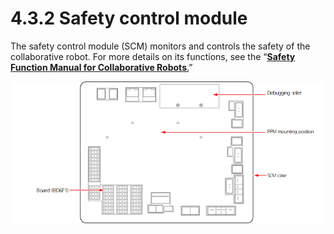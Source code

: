 # 4.3.2 Safety control module

The safety control module (SCM) monitors and controls the safety of the collaborative robot. For more details on its functions, see the “[**Safety Function Manual for Collaborative Robots**.](https://hyundai-robotics.gitbook.io/cobot-safety-function/v/sf-english/)”

![Figure 27 Safety control module (SCM)](<../../../.gitbook/assets/image (26).png>)

